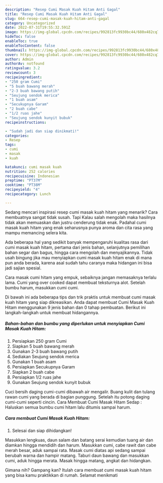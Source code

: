 ```yaml
---
description: "Resep Cumi Masak Kuah Hitam Anti Gagal"
title: "Resep Cumi Masak Kuah Hitam Anti Gagal"
slug: 664-resep-cumi-masak-kuah-hitam-anti-gagal
category: Uncategorized
date: 2022-07-31T19:55:32.591Z
image: https://img-global.cpcdn.com/recipes/992813fc9930bc44/680x482cq70/cumi-masak-kuah-hitam-foto-resep-utama.jpg
hideToc: false
enableToc: true
enableTocContent: false
thumbnail: https://img-global.cpcdn.com/recipes/992813fc9930bc44/680x482cq70/cumi-masak-kuah-hitam-foto-resep-utama.jpg
cover: https://img-global.cpcdn.com/recipes/992813fc9930bc44/680x482cq70/cumi-masak-kuah-hitam-foto-resep-utama.jpg
author: Admin
authorAv: notfound
ratingvalue: 3.2
reviewcount: 3
recipeingredient:
- "250 gram Cumi"
- "5 buah bawang merah"
- "2-3 buah bawang putih"
- "Seujung sendok merica"
- "1 buah asam"
- "Secukupnya Garam"
- "2 buah cabe"
- "1/2 ruas jahe"
- "Seujung sendok kunyit bubuk"
recipeinstructions:

- "Sudah jadi dan siap dinikmati!"
categories:
- Resep
tags:
- cumi
- masak
- kuah

katakunci: cumi masak kuah 
nutrition: 252 calories
recipecuisine: Indonesian
preptime: "PT37M"
cooktime: "PT38M"
recipeyield: "4"
recipecategory: Lunch

---
```



Sedang mencari inspirasi resep cumi masak kuah hitam yang menarik? Cara membuatnya sangat tidak susah. Tapi Kalau salah mengolah maka hasilnya tidak akan memuaskan dan justru cenderung tidak enak. Padahal cumi masak kuah hitam yang enak seharusnya punya aroma dan cita rasa yang mampu memancing selera kita.


Ada beberapa hal yang sedikit banyak mempengaruhi kualitas rasa dari cumi masak kuah hitam, pertama dari jenis bahan, selanjutnya pemilihan bahan segar dan bagus, hingga cara mengolah dan menyajikannya. Tidak usah bingung jika mau menyiapkan cumi masak kuah hitam enak di mana pun anda berada, karena asal sudah tahu caranya maka hidangan ini bisa jadi sajian spesial.

Cara masak cumi hitam yang empuk, sebaiknya jangan memasaknya terlalu lama. Cumi yang over cooked dapat membuat teksturnya alot. Setelah bumbu harum, masukkan cumi cumi.


Di bawah ini ada beberapa tips dan trik praktis untuk membuat cumi masak kuah hitam yang siap dikreasikan. Anda dapat membuat Cumi Masak Kuah Hitam menggunakan 9 jenis bahan dan 0 tahap pembuatan. Berikut ini langkah-langkah untuk membuat hidangannya.

<!--inarticleads1-->

##### Bahan-bahan dan bumbu yang diperlukan untuk menyiapkan Cumi Masak Kuah Hitam:

1. Persiapkan 250 gram Cumi
1. Siapkan 5 buah bawang merah
1. Gunakan 2-3 buah bawang putih
1. Sediakan Seujung sendok merica
1. Gunakan 1 buah asam
1. Persiapkan Secukupnya Garam
1. Siapkan 2 buah cabe
1. Persiapkan 1/2 ruas jahe
1. Gunakan Seujung sendok kunyit bubuk


Cuci bersih daging cumi-cumi dibawah air mengalir. Buang kulit dan tulang rawan cumi yang berada di bagian punggung. Setelah itu potong daging cumi-cumi seperti cincin. Cara Membuat Cumi Masak Hitam Sedap : Haluskan semua bumbu cumi hitam lalu ditumis sampai harum. 

<!--inarticleads2-->

##### Cara membuat Cumi Masak Kuah Hitam:


1. Selesai dan siap dihidangkan!

Masukkan lengkuas, daun salam dan batang serai kemudian tuang air dan diamkan hingga mendidih dan harum. Masukkan cumi, cabe rawit dan cabe merah besar, aduk sampai rata. Masak cumi diatas api sedang sampai berubah warna dan hampir matang. Taburi daun bawang dan masukkan cumi, aduk hingga merata. Masak hingga matang, angkat dan hidangkan. 

Gimana nih? Gampang kan? Itulah cara membuat cumi masak kuah hitam yang bisa kamu praktikkan di rumah. Selamat menikmati
